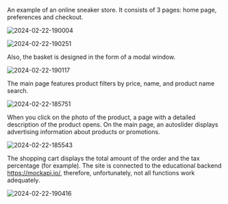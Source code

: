 An example of an online sneaker store. It consists of 3 pages: home page, preferences and checkout.

![2024-02-22-190004](https://github.com/Svin07/vue-project/assets/111698482/18d1fd47-8bd8-4301-ae85-ed7e289f8cc0)

![2024-02-22-190251](https://github.com/Svin07/vue-project/assets/111698482/d2083437-1418-451e-a65b-af52f9899627)



Also, the basket is designed in the form of a modal window.

![2024-02-22-190117](https://github.com/Svin07/vue-project/assets/111698482/241527d7-327d-4555-a6e8-33eef8b94cb8)


The main page features product filters by price, name, and product name search.

![2024-02-22-185751](https://github.com/Svin07/vue-project/assets/111698482/d41bf24b-7e27-445a-a0f3-fb912076b465)


When you click on the photo of the product, a page with a detailed description of the product opens.
On the main page, an autoslider displays advertising information about products or promotions.

![2024-02-22-185543](https://github.com/Svin07/vue-project/assets/111698482/e47b3a19-b58e-4f9e-9367-13c6fa0a9ffa)


The shopping cart displays the total amount of the order and the tax percentage (for example).
The site is connected to the educational backend https://mockapi.io/, therefore, unfortunately, not all functions work adequately.

![2024-02-22-190416](https://github.com/Svin07/vue-project/assets/111698482/b3e2fe12-56d3-41f7-ba6e-37cae18444be)


